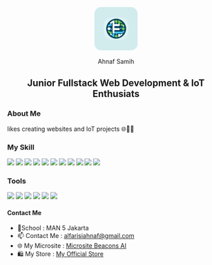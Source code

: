 <div align="center"><img src="images/farsyafad-tech.png" width="100" height="100" style="border-radius: 15px;"></div>
<p align="center">Ahnaf Samih</p>
<h2 align="center">Junior Fullstack Web Development & IoT Enthusiats</h2>

<h3>About Me</h3>
<p>likes creating websites and IoT projects 🌐👨‍💻</p>

<h3>My Skill</h3>

<div>
  <a href="https://html.spec.whatwg.org/" target="_blank"><img src="https://cdn.jsdelivr.net/gh/devicons/devicon/icons/html5/html5-original-wordmark.svg" width="38" /></a>
  <a href="https://developer.mozilla.org/en-US/docs/Web/CSS" target="_blank"><img src="https://cdn.jsdelivr.net/gh/devicons/devicon/icons/css3/css3-original-wordmark.svg" width="38" /></a>
  <a href="https://developer.mozilla.org/en-US/docs/Web/JavaScript" target="_blank"><img src="https://cdn.jsdelivr.net/gh/devicons/devicon/icons/javascript/javascript-original.svg" width="38" /></a>
  <a href="https://sass-lang.com/" target="_blank"><img src="https://cdn.jsdelivr.net/gh/devicons/devicon/icons/sass/sass-original.svg" width="38" /></a>
  <a href="https://tailwindcss.com/" target="_blank"><img src="https://cdn.jsdelivr.net/gh/devicons/devicon@latest/icons/tailwindcss/tailwindcss-original.svg" width="38" /></a>
  <!-- <a href="https://code.visualstudio.com/" target="_blank"><img src="https://cdn.jsdelivr.net/gh/devicons/devicon/icons/vscode/vscode-original.svg" width="38" /></a> -->
  <a href="https://getbootstrap.com/" target="_blank"><img src="https://cdn.jsdelivr.net/gh/devicons/devicon/icons/bootstrap/bootstrap-original.svg" width="38" /></a>
  <a href="https://www.cplusplus.com/" target="_blank"><img src="https://cdn.jsdelivr.net/gh/devicons/devicon/icons/cplusplus/cplusplus-original.svg" width="38" /></a>
  <a href="https://www.python.org/" target="_blank"><img src="https://cdn.jsdelivr.net/gh/devicons/devicon/icons/python/python-original.svg" width="38" /></a>
  <!-- <a href="https://www.java.com/" target="_blank"><img src="https://cdn.jsdelivr.net/gh/devicons/devicon/icons/java/java-original.svg" width="38" /></a> -->
  <a href="https://www.laravel.com/" target="_blank"><img src="https://www.svgrepo.com/show/353985/laravel.svg" width="38" /></a>
  <a href="https://www.php.net/" target="_blank"><img src="https://cdn.jsdelivr.net/gh/devicons/devicon@latest/icons/php/php-original.svg" width="38" /></a>
  <a href="https://www.mysql.com/" target="_blank"><img src="https://cdn.jsdelivr.net/gh/devicons/devicon/icons/mysql/mysql-original-wordmark.svg" width="44" /></a>
</div>

<h3>Tools</h3>

<div>
  <a href="https://www.canva.com/" target="_blank"><img src="https://cdn.jsdelivr.net/gh/devicons/devicon/icons/canva/canva-original.svg" width="35" /></a>
   <a href="https://code.visualstudio.com/" target="_blank"><img src="https://cdn.jsdelivr.net/gh/devicons/devicon/icons/vscode/vscode-original.svg" width="35" /></a>
  <a href="https://www.debian.org/" target="_blank"><img src="https://cdn.jsdelivr.net/gh/devicons/devicon/icons/debian/debian-original.svg" width="35" /></a>
  <a href="https://www.arduino.cc/" target="_blank"><img src="https://cdn.jsdelivr.net/gh/devicons/devicon/icons/arduino/arduino-original.svg" width="35" /></a>
  <a href="https://www.figma.com/" target="_blank"><img src="https://cdn.jsdelivr.net/gh/devicons/devicon/icons/figma/figma-original.svg" width="35"/></a>
  <a href="https://www.blender.org/" target="_blank"><img src="https://cdn.jsdelivr.net/gh/devicons/devicon@latest/icons/blender/blender-original.svg" width="35"/></a>
</div>

<h4>Contact Me</h4>

- 🏫School : MAN 5 Jakarta
- 📫 Contact Me : alfarisiahnaf@gmail.com
- 🌐 My Microsite : [Microsite Beacons AI](https://beacons.ai/farsyafad)
- 🛍 My Store : [My Official Store](https://beacons.ai/farsyafad/farsyafadstore)
